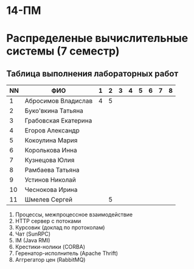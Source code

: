 # 14-ПМ
# Распределеные вычислительные системы (7 семестр)
## Таблица выполнения лабораторных работ

| NN  | ФИО                  | 1   | 2   | 3   | 4   | 5   | 6   | 7   | 8   |
| --- | -------------------- | --- | --- | --- | --- | --- | --- | --- | --- |
| 1   | Абросимов Владислав  | 4   | 5   |     |     |     |     |     |     |
| 2   | Буко'вкина Татьяна   |     |     |     |     |     |     |     |     |
| 3   | Грабовская Екатерина |     |     |     |     |     |     |     |     |
| 4   | Егоров Александр     |     |     |     |     |     |     |     |     |
| 5   | Кокоулина Мария      |     |     |     |     |     |     |     |     |
| 6   | Королькова Инна      |     |     |     |     |     |     |     |     |
| 7   | Кузнецова Юлия       |     |     |     |     |     |     |     |     |
| 8   | Рамбаева Татьяна     |     |     |     |     |     |     |     |     |
| 9   | Устинов Николай      |     |     |     |     |     |     |     |     |
| 10  | Чеснокова Ирина      |     |     |     |     |     |     |     |     |
| 11  | Шмелев Сергей        |     | 5   |     |     |     |     |     |     |

1) Процессы, межпроцессное взаимодействие
2) HTTP сервер с потоками
3) Курсовик (доклад по протоколам)
4) Чат (SunRPC)
5) IM (Java RMI)
6) Крестики-нолики (CORBA)
7) Геренатор-исполнитель (Apache Thrift)
8) Аггрегатор цен (RabbitMQ)
